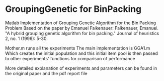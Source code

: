 # GroupingGenetic for BinPacking
 Matlab Implementation of Grouping Genetic Algorithm for the Bin Packing Problem
	Based on the paper by Emanuel Falkenauer:
	Falkenauer, Emanuel. "A hybrid grouping genetic algorithm for bin packing." Journal of heuristics 2, no. 1 (1996): 5-30.
	
	
Mother.m runs all the experiments 
The main implementation is GGA1.m Which creates the initial population and this initial item pool is then passed to other experiments' functions for comparison of performance

More detailed explanation of experiments and parameters can be found in the original paper and the pdf report file

